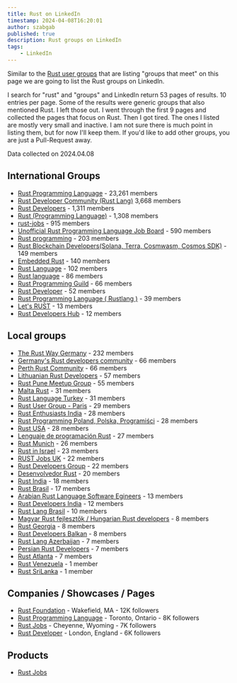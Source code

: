 ```yaml
---
title: Rust on LinkedIn
timestamp: 2024-04-08T16:20:01
author: szabgab
published: true
description: Rust groups on LinkedIn
tags:
    - LinkedIn
---
```


Similar to the [Rust user groups](/user-groups) that are listing "groups that meet" on this page we are going to list the Rust groups on LinkedIn.

I search for "rust" and "groups" and LinkedIn return 53 pages of results. 10 entries per page. Some of the results were generic groups that also mentioned Rust.
I left those out. I went through the first 9 pages and collected the pages that focus on Rust. Then I got tired. The ones I listed are mostly very small and inactive.
I am not sure there is much point in listing them, but for now I'll keep them. If  you'd like to add other groups, you are just a Pull-Request away.

Data collected on 2024.04.08


## International Groups

* [Rust Programming Language](https://www.linkedin.com/groups/4973032/) - 23,261 members
* [Rust Developer Community (Rust Lang)](https://www.linkedin.com/groups/12537155/) 3,668 members
* [Rust Developers](https://www.linkedin.com/groups/6931877/) - 1,311 members
* [Rust (Programming Language)](https://www.linkedin.com/groups/12566531/) - 1,308 members
* [rust-jobs](https://www.linkedin.com/groups/8854292/) - 915 members
* [Unofficial Rust Programming Language Job Board](https://www.linkedin.com/groups/12495575/) - 590 members
* [Rust programming](https://www.linkedin.com/groups/13967773/) - 203 members
* [Rust Blockchain Developers(Solana, Terra, Cosmwasm, Cosmos SDK)](https://www.linkedin.com/groups/8541444/) - 149 members
* [Embedded Rust](https://www.linkedin.com/groups/9377917/) - 140 members
* [Rust Language](https://www.linkedin.com/groups/9272194/) - 102 members
* [Rust language](https://www.linkedin.com/groups/8733663/) - 86 members
* [Rust Programming Guild](https://www.linkedin.com/groups/9557754/) - 66 members
* [Rust Developer](https://www.linkedin.com/groups/9082241/) - 52 members
* [Rust Programming Language ( Rustlang )](https://www.linkedin.com/groups/14028940/) - 39 members
* [Let's RUST](https://www.linkedin.com/groups/12767039/) - 13 members
* [Rust Developers Hub](https://www.linkedin.com/groups/14332092/) - 12 members


## Local groups

* [The Rust Way Germany](https://www.linkedin.com/groups/12783495/) - 232 members
* [Germany's Rust developers community](https://www.linkedin.com/groups/12787409/) - 66 members
* [Perth Rust Community](https://www.linkedin.com/groups/7439562/) - 66 members
* [Lithuanian Rust Developers](https://www.linkedin.com/groups/8205799/) - 57 members
* [Rust Pune Meetup Group](https://www.linkedin.com/groups/9514371/) - 55 members
* [Malta Rust](https://www.linkedin.com/groups/9519240/) - 31 members
* [Rust Language Turkey](https://www.linkedin.com/groups/12742475/) - 31 members
* [Rust User Group - Paris](https://www.linkedin.com/groups/12489231/) - 29 members
* [Rust Enthusiasts India](https://www.linkedin.com/groups/13617212/) - 28 members
* [Rust Programming Poland, Polska, Programiści](https://www.linkedin.com/groups/12699271/) - 28 members
* [Rust USA](https://www.linkedin.com/groups/12501964/) - 28 members
* [Lenguaje de programación Rust](https://www.linkedin.com/groups/13979404/) - 27 members
* [Rust Munich](https://www.linkedin.com/groups/9802799/) - 26 members
* [Rust in Israel](https://www.linkedin.com/groups/12915149/) - 23 members
* [RUST Jobs UK](https://www.linkedin.com/groups/9046953/) - 22 members
* [Rust Developers Group](https://www.linkedin.com/groups/8896423/) - 22 members
* [Desenvolvedor Rust](https://www.linkedin.com/groups/13887084/) - 20 members
* [Rust India](https://www.linkedin.com/groups/13982267/) - 18 members
* [Rust Brasil](https://www.linkedin.com/groups/8781783/) - 17 members
* [Arabian Rust Language Software Egineers](https://www.linkedin.com/groups/13949531/) - 13 members
* [Rust Developers India](https://www.linkedin.com/groups/12966595/) - 12 members
* [Rust Lang Brasil](https://www.linkedin.com/groups/9393397/) - 10 members
* [Magyar Rust fejlesztők / Hungarian Rust developers](https://www.linkedin.com/groups/9588003/) - 8 members
* [Rust Georgia](https://www.linkedin.com/groups/8980532/) - 8 members
* [Rust Developers Balkan](https://www.linkedin.com/groups/13993997/) - 8 members
* [Rust Lang Azerbaijan](https://www.linkedin.com/groups/9581819/) - 7 members
* [Persian Rust Developers](https://www.linkedin.com/groups/9085811/) - 7 members
* [Rust Atlanta](https://www.linkedin.com/groups/12504849/) - 7 members
* [Rust Venezuela](https://www.linkedin.com/groups/9809096/) - 1 member
* [Rust SriLanka](https://www.linkedin.com/groups/14426899/) - 1 member


## Companies / Showcases / Pages

* [Rust Foundation](https://www.linkedin.com/company/rust-foundation/) - Wakefield, MA - 12K followers
* [Rust Programming Language](https://www.linkedin.com/showcase/knoldus-rust-programming-language/) - Toronto, Ontario - 8K followers
* [Rust Jobs](https://www.linkedin.com/company/rustjobs-dev/) - Cheyenne, Wyoming - 7K followers
* [Rust Developer](https://www.linkedin.com/company/rust-developer/) - London, England - 6K followers

## Products

* [Rust Jobs](https://www.linkedin.com/products/rustjobs-dev-hire-rust-engineers/)


